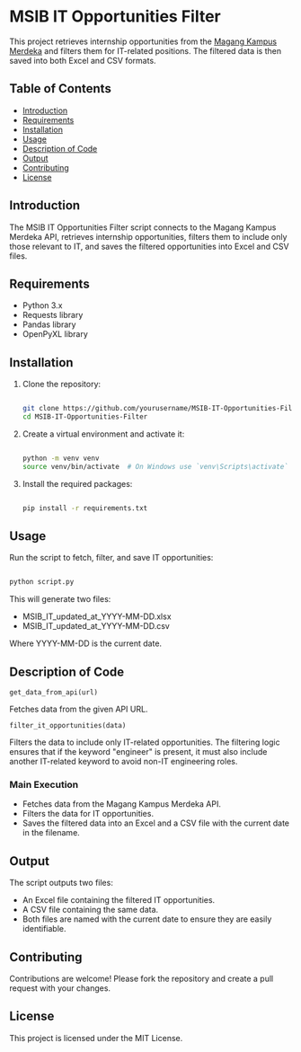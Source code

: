 # MSIB IT Opportunities Filter

This project retrieves internship opportunities from the [Magang Kampus Merdeka](kampusmerdeka.kemdikbud.go.id/program/magang/browse) and filters them for IT-related positions. The filtered data is then saved into both Excel and CSV formats.

## Table of Contents

- [Introduction](#introduction)
- [Requirements](#requirements)
- [Installation](#installation)
- [Usage](#usage)
- [Description of Code](#description-of-code)
- [Output](#output)
- [Contributing](#contributing)
- [License](#license)

## Introduction

The MSIB IT Opportunities Filter script connects to the Magang Kampus Merdeka API, retrieves internship opportunities, filters them to include only those relevant to IT, and saves the filtered opportunities into Excel and CSV files.

## Requirements

- Python 3.x
- Requests library
- Pandas library
- OpenPyXL library

## Installation

1. Clone the repository:

    ```bash
    
    git clone https://github.com/yourusername/MSIB-IT-Opportunities-Filter.git
    cd MSIB-IT-Opportunities-Filter
    
    ```

2. Create a virtual environment and activate it:

    ```bash
    
    python -m venv venv
    source venv/bin/activate  # On Windows use `venv\Scripts\activate`
    
    ```

3. Install the required packages:

    ```bash
    
    pip install -r requirements.txt
    
    ```

## Usage

Run the script to fetch, filter, and save IT opportunities:

```bash

python script.py

```

This will generate two files:

  - MSIB_IT_updated_at_YYYY-MM-DD.xlsx
  - MSIB_IT_updated_at_YYYY-MM-DD.csv

Where YYYY-MM-DD is the current date.

## Description of Code

`get_data_from_api(url)`

Fetches data from the given API URL.

`filter_it_opportunities(data)`

Filters the data to include only IT-related opportunities. The filtering logic ensures that if the keyword "engineer" is present, it must also include another IT-related keyword to avoid non-IT engineering roles.

### Main Execution

  - Fetches data from the Magang Kampus Merdeka API.
  - Filters the data for IT opportunities.
  - Saves the filtered data into an Excel and a CSV file with the current date in the filename.

## Output

The script outputs two files:

  - An Excel file containing the filtered IT opportunities.
  - A CSV file containing the same data.
  - Both files are named with the current date to ensure they are easily identifiable.

## Contributing
Contributions are welcome! Please fork the repository and create a pull request with your changes.

## License
This project is licensed under the MIT License.
